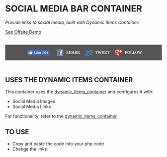 # SOCIAL MEDIA BAR CONTAINER

_Provide links to social media, built with Dynamic Items Container._


[See Offsite Demo](http://www.jeffdecola.com/my-php-containers/index.php?page=social_media_bar_container)

![IMAGE - social_media_bar_container - IMAGE](../docs/pics/social_media_bar_container.jpg)

## USES THE DYNAMIC ITEMS CONTAINER

This container uses the
[dynamic_items_container](https://github.com/JeffDeCola/my-php-containers/tree/master/dynamic_items_container)
and configures it with:

* Social Media Images
* Social Media Links

For functionality, refer to the
[dynamic_items_container](https://github.com/JeffDeCola/my-php-containers/tree/master/dynamic_items_container)

## TO USE

* Copy and paste the code into your php code
* Change the links
